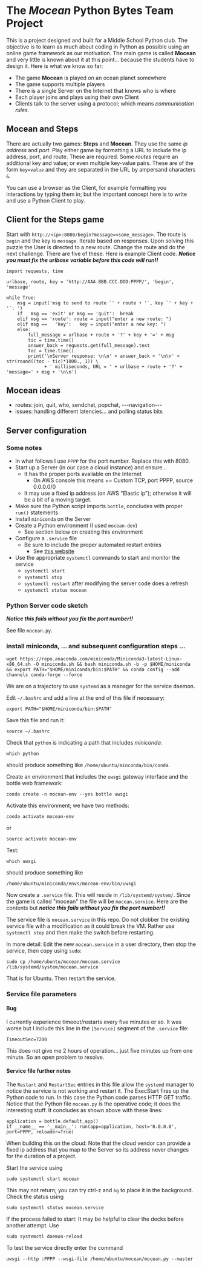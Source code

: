 # The ***Mocean*** Python Bytes Team Project 

This is a project designed and built for a Middle School Python club. The objective is to
learn as much about coding in Python as possible using an online game framework as our 
motivation. The main game is called **Mocean** and very little is known about it at this 
point... because the students have to design it. Here is what we know so far: 


* The game **Mocean** is played on an ocean planet somewhere
* The game supports multiple players
* There is a single Server on the Internet that knows who is where
* Each player joins and plays using their own Client
* Clients talk to the server using a protocol; which means *communication rules*.


## Mocean and Steps


There are actually two games: **Steps** and **Mocean**. They use the same *ip address* and *port*. 
Play either game by formatting a URL to include
the ip address, port, and route. These are required. Some *routes* require an additional
key and value; or even multiple key-value pairs. These are of the form `key=value` and they
are separated in the URL by ampersand characters `&`. 


You can use a browser as the Client, for example formatting you interactions by typing them in; 
but the important concept here is to write and use a Python Client to play. 


## Client for the Steps game


Start with `http://<ip>:8080/begin?message=<some_message>`. The route is `begin` and the key is `message`. 
Iterate based on responses. Upon solving this puzzle the User is directed to a new route. Change the route and do the
next challenge. There are five of these. Here is example Client code.  ***Notice you must fix the urlbase variable
before this code will run!!***

```
import requests, time

urlbase, route, key = 'http://AAA.BBB.CCC.DDD:PPPP/', 'begin', 'message'

while True:
    msg = input('msg to send to route `' + route + '`, key `' + key + '`: ')
    if   msg == 'exit' or msg == 'quit':  break
    elif msg == 'route': route = input("enter a new route: ")
    elif msg ==   'key':   key = input("enter a new key: ")
    else:
        full_message = urlbase + route + '?' + key + '=' + msg
        tic = time.time()
        answer_back = requests.get(full_message).text
        toc = time.time()
        print('\nServer response: \n\n' + answer_back + '\n\n' + str(round((toc - tic)*1000., 1)) \
              + ' milliseconds, URL = ' + urlbase + route + '?' + 'message=' + msg + '\n\n') 
```

## Mocean ideas

- routes: join, quit, who, sendchat, popchat, ---navigation---
- issues: handling different latencies... and polling status bits

## Server configuration

### Some notes

- In what follows I use `PPPP` for the port number. Replace this with 8080.
- Start up a Server (in our case a cloud instance) and ensure...
    - It has the proper ports available on the Internet
        - On AWS console this means += Custom TCP, port PPPP, source 0.0.0.0/0
    - It may use a fixed ip address (on AWS "Elastic ip"); otherwise it will be a bit of a moving target.
- Make sure the Python script imports `bottle`, concludes with proper `run()` statements
- Install `miniconda` on the Server
- Create a Python environment (I used `mocean-dev`)
    - See section below on creating this environment
- Configure a `.service` file 
    - Be sure to include the proper automated restart entries
        - See [this website](https://ma.ttias.be/auto-restart-crashed-service-systemd/)
- Use the appropriate `systemctl` commands to start and monitor the service
    - `systemctl start`
    - `systemctl stop`
    - `systemctl restart` after modifying the server code does a refresh
    - `systemctl status mocean` 

### Python Server code sketch

***Notice this fails without you fix the port number!!***

See file `mocean.py`.

### install miniconda, ... and subsequent configuration steps ...

```
wget https://repo.anaconda.com/miniconda/Miniconda3-latest-Linux-x86_64.sh -O miniconda.sh && bash miniconda.sh -b -p $HOME/miniconda && export PATH="$HOME/miniconda/bin:$PATH" && conda config --add channels conda-forge --force
```

We are on a trajectory to use `systemd` as a manager for the service daemon. 

Edit `~/.bashrc` and add a line at the end of this file if necessary: 

```
export PATH="$HOME/miniconda/bin:$PATH"
```

Save this file and run it:

```
source ~/.bashrc
```

Check that `python` is indicating a path that includes *miniconda*.

```
which python
```

should produce something like `/home/ubuntu/minconda/bin/conda`. 


Create an environment that includes the `uwsgi` gateway interface and the bottle web framework: 

```
conda create -n mocean-env --yes bottle uwsgi
```

Activate this environment; we have two methods: 

```
conda activate mocean-env
```

or

```
source activate mocean-env
```

Test:

```
which uwsgi
```

should produce something like

```
/home/ubuntu/miniconda/envs/mocean-env/bin/uwsgi
```

Now create a `.service` file. This will reside in `/lib/systemd/system/`. Since the game is called "mocean" the file will
be `mocean.service`. Here are the contents but ***notice this fails without you fix the port number!!*** 

The service file is `mocean.service` in this repo. Do not clobber the existing service file with a 
modification as it could break the VM. Rather use `systemctl stop` and then make the switch before
restarting.


In more detail: Edit the new `mocean.service` in a user directory, then stop the service, then copy using `sudo`:

```
sudo cp /home/ubuntu/mocean/mocean.service /lib/systemd/system/mocean.service
```

That is for Ubuntu. Then restart the service.

### Service file parameters


#### Bug

I currently experience timeout/restarts every five minutes or so. It was worse but I include this line in the `[Service]` 
segment of the `.service` file: 

```
TimeoutSec=7200
```

This does not give me 2 hours of operation... just five minutes up from one minute. So an open problem to resolve.

#### Service file further notes

The `Restart` and `RestartSec` entries in this file allow the `systemd` manager to notice the service is not working and restart it.
The ExecStart fires up the Python code to run. In this case the Python code parses HTTP GET traffic. Notice that 
the Python file `mocean.py` is the operative code; it does the interesting stuff. It concludes as shown above with these lines: 

```
application = bottle.default_app()
if __name__ == '__main__': run(app=application, host='0.0.0.0', port=PPPP, reloader=True)
```

When building this on the cloud: Note that the cloud vendor can provide a fixed ip address that you map to 
the Server so its address never changes for the duration of a project.


Start the service using

```
sudo systemctl start mocean
```

This may not return; you can try ctrl-z and `bg` to place it in the background. Check the status using 

```
sudo systemctl status mocean.service
```

If the process failed to start: It may be helpful to clear the decks before another attempt. Use

```
sudo systemctl daemon-reload
```


To test the service directly enter the command

```
uwsgi --http :PPPP --wsgi-file /home/ubuntu/mocean/mocean.py --master
```








